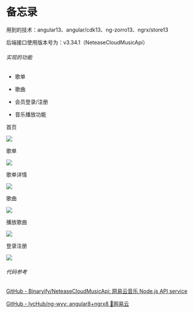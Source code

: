 # 备忘录

用到的技术：angular13、angular/cdk13、ng-zorro13、ngrx/store13

后端接口使用版本号为：v3.34.1（NeteaseCloudMusicApi）

###### 实现的功能

- 歌单

- 歌曲

- 会员登录/注册

- 音乐播放功能

首页

![](C:\Users\JCH\Desktop\学习Angular网易云资料\wyy\images\f93d42d9b26e8418ca3e4653f39671a7503d4db8.png)

歌单

![](C:\Users\JCH\Desktop\学习Angular网易云资料\wyy\images\cc2bd52cfef3c4eef74e2cc8bcf2a77a9cb21d1c.png)

歌单详情

![](C:\Users\JCH\Desktop\学习Angular网易云资料\wyy\images\a8133983e17d8402d100fdf066e575469adc240a.png)

歌曲

![](C:\Users\JCH\Desktop\学习Angular网易云资料\wyy\images\f57167d1afadd67d1b283134c8aebafed41d0dfc.png)

播放歌曲

![](C:\Users\JCH\Desktop\学习Angular网易云资料\wyy\images\c510e901f1e7d2a69f829407b53c48168ce6a241.png)

登录注册

![](C:\Users\JCH\Desktop\学习Angular网易云资料\wyy\images\9a1af6d8db1c76a6fec2f30c82d97ab4eb1af3dc.png)

###### 代码参考

[GitHub - Binaryify/NeteaseCloudMusicApi: 网易云音乐 Node.js API service](https://github.com/Binaryify/NeteaseCloudMusicApi)

[GitHub - lycHub/ng-wyy: angular8+ngrx8 🦌网易云](https://github.com/lycHub/ng-wyy)
